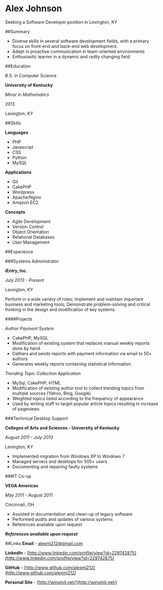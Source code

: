 Alex Johnson
============

Seeking a Software Developer position in Lexington, KY

##Summary

* Diverse skills in several software development fields, with a primary focus on front-end and back-end web development.
* Adept in proactive communication in team-oriented environments
* Enthusiastic learner in a dynamic and radily changing field

##Education

B.S. in Computer Science

**University of Kentucky**

*Minor in Mathematics*

2013

Lexington, KY

##Skills

**Languages**
* PHP
* Javascript
* CSS
* Python
* MySQL

**Applications**
* Git
* CakePHP
* Wordpress
* Apache/Nginx
* Amazon EC2

**Concepts**
* Agile Development
* Version Control
* Object Orientation
* Relational Databases
* User Management

##Experience

###Systems Administrator

**iEntry, Inc.**

*July 2013 - Present*

Lexington, KY

Perform in a wide variety of roles; implement and maintain important business and marketing tools; Demonstrate problem-solving and critical thinking in the design and modification of key systems.

####Projects

*Author Payment System*
* CakePHP, MySQL
* Modification of existing system that replaces manual weekly reports done by hand
* Gathers and sends reports with payment information via email to 50+ authors
* Generates weekly reports containing statistical information

*Trending Topic Collection Application*
* MySql, CakePHP, HTML
* Modification of existing author tool to collect trending topics from multiple sources (Yahoo, Bing, Google)
* Weighted topics listed according to the frequency of appearance
* Used by writing staff to target popular article topics resulting in increase of pageviews

###Technical Desktop Support

**Colleges of Arts and Sciences - University of Kentucky**

*August 2011 - July 2013*

Lexington, KY

* Implemented migration from Windows XP to Windows 7
* Managed servers and desktops for 500+ users
* Documenting and repairing faulty systems

###IT Co-op

**VEGA Americas**

*May 2011 - August 2011*

Cincinnati, OH

* Assisted in documentation and clean-up of legacy software
* Performed audits and updates of various systems
* References available upon request

***References available upon request***

##Links
**Email** - [alexmj212@gmail.com](alexmj212@gmail.com)

**LinkedIn** - [http://www.linkedin.com/profile/view?id=229742875](http://www.linkedin.com/profile/view?id=229742875)

**GitHub** - [http://www.github.com/alexmj212](http://www.github.com/alexmj212)

**Personal Site** - [http://winginit.net/](http://winginit.net/)